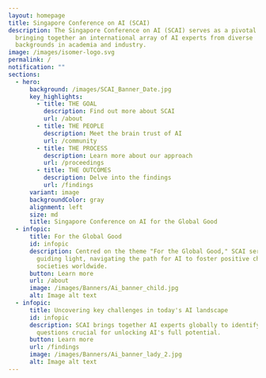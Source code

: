 ```yaml
---
layout: homepage
title: Singapore Conference on AI (SCAI)
description: The Singapore Conference on AI (SCAI) serves as a pivotal nexus,
  bringing together an international array of AI experts from diverse
  backgrounds in academia and industry.
image: /images/isomer-logo.svg
permalink: /
notification: ""
sections:
  - hero:
      background: /images/SCAI_Banner_Date.jpg
      key_highlights:
        - title: THE GOAL
          description: Find out more about SCAI
          url: /about
        - title: THE PEOPLE
          description: Meet the brain trust of AI
          url: /community
        - title: THE PROCESS
          description: Learn more about our approach
          url: /proceedings
        - title: THE OUTCOMES
          description: Delve into the findings
          url: /findings
      variant: image
      backgroundColor: gray
      alignment: left
      size: md
      title: Singapore Conference on AI for the Global Good
  - infopic:
      title: For the Global Good
      id: infopic
      description: Centred on the theme "For the Global Good," SCAI serves as a
        guiding light, navigating the path for AI to foster positive change in
        societies worldwide.
      button: Learn more
      url: /about
      image: /images/Banners/Ai_banner_child.jpg
      alt: Image alt text
  - infopic:
      title: Uncovering key challenges in today's AI landscape
      id: infopic
      description: SCAI brings together AI experts globally to identify pivotal
        questions crucial for unlocking AI's full potential.
      button: Learn more
      url: /findings
      image: /images/Banners/Ai_banner_lady_2.jpg
      alt: Image alt text
---
```

